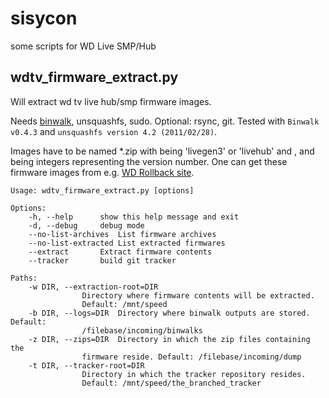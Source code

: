 sisycon
=======

some scripts for WD Live SMP/Hub

wdtv_firmware_extract.py
------------------------

Will extract wd tv live hub/smp firmware images.

Needs [binwalk](https://code.google.com/p/binwalk/), unsquashfs, sudo.
Optional: rsync, git.
Tested with `Binwalk v0.4.3` and `unsquashfs version 4.2 (2011/02/28)`.

Images have to be named *<DEVICE>*<X>*<Y>*<Z>*.zip with <DEVICE> being 'livegen3' or 'livehub' and <X>, <Y> and <Z> being integers representing the version number.
One can get these firmware images from e.g. [WD Rollback site](http://wdc.custhelp.com/app/answers/detail/a_id/5860/~/how-to-roll-back-the-firmware-on-a-wd-tv-live-hub-media-center-or-wd-tv-live).

	Usage: wdtv_firmware_extract.py [options]

	Options:
		-h, --help		show this help message and exit
		-d, --debug		debug mode
		--no-list-archives	List firmware archives
		--no-list-extracted	List extracted firmwares
		--extract		Extract firmware contents
		--tracker		build git tracker

	Paths:
		-w DIR, --extraction-root=DIR
					Directory where firmware contents will be extracted.
					Default: /mnt/speed
		-b DIR, --logs=DIR  Directory where binwalk outputs are stored. Default:
					/filebase/incoming/binwalks
		-z DIR, --zips=DIR  Directory in which the zip files containing the
					firmware reside. Default: /filebase/incoming/dump
		-t DIR, --tracker-root=DIR
					Directory in which the tracker repository resides.
					Default: /mnt/speed/the_branched_tracker
